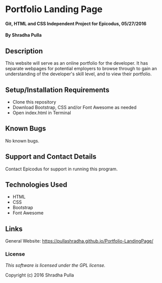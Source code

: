 # Portfolio Landing Page

#### Git, HTML and CSS Independent Project for Epicodus, 05/27/2016

#### By Shradha Pulla

## Description

This website will serve as an online portfolio for the developer. It has separate webpages for potential employers to browse through to gain an understanding of the developer's skill level, and to view their portfolio.

## Setup/Installation Requirements

* Clone this repository
* Download Bootstrap, CSS and/or Font Awesome as needed
* Open index.html in Terminal

## Known Bugs

No known bugs.

## Support and Contact Details

Contact Epicodus for support in running this program.

## Technologies Used

* HTML
* CSS
* Bootstrap
* Font Awesome

## Links

General Website: https://pullashradha.github.io/Portfolio-LandingPage/

### License

*This software is licensed under the GPL license.*

Copyright (c) 2016 Shradha Pulla
